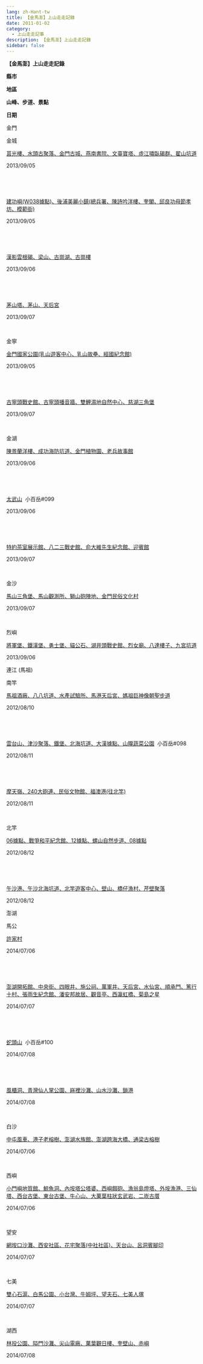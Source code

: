 ```yaml
---
lang: zh-Hant-tw
title: 【金馬澎】上山走走記錄
date: 2011-01-02
category: 
  - 上山走走記事
description: 【金馬澎】上山走走記錄
sidebar: false
---
```


**【金馬澎】上山走走記錄**

**縣市**

**地區**

**山峰、步道、景點**

**日期**

金門

金城

[莒光樓、水頭古聚落、金門古城、燕南書院、文臺寶塔、虛江嘯臥碣群、翟山坑道](http://blog.xuite.net/shiun101/1013399/118095140)

2013/09/05

 

 

[建功嶼(W038據點)、後浦美麗小鎮(總兵署、陳詩吟洋樓、奎閣、邱良功母節孝坊、模範街)](http://blog.xuite.net/shiun101/1013399/118115478)

2013/09/05

 

 

[漢影雲根碣、梁山、古崗湖、古崗樓](http://blog.xuite.net/shiun101/1013399/118121827)

2013/09/06

 

 

[茅山塔、茅山、天后宮](http://blog.xuite.net/shiun101/1013399/118275291)

2013/09/07

 

金寧

[金門國家公園(乳山遊客中心、乳山故壘、經國紀念館)](http://blog.xuite.net/shiun101/1013399/118115478)

2013/09/05

 

 

[古寧頭戰史館、古寧頭播音牆、雙鯉濕地自然中心、慈湖三角堡](http://blog.xuite.net/shiun101/1013399/118305859)

2013/09/07

 

金湖

[陳景蘭洋樓、成功海防坑道、金門植物園、老兵故事館](http://blog.xuite.net/shiun101/1013399/118141360)

2013/09/06

 

 

[太武山](http://blog.xuite.net/shiun101/1013399/118269126)  小百岳#099

2013/09/06

 

 

[特約茶室展示館、八二三戰史館、俞大維先生紀念館、迎賓館](http://blog.xuite.net/shiun101/1013399/118285873)

2013/09/07

 

金沙

[馬山三角堡、馬山觀測所、獅山砲陣地、金門民俗文化村](http://blog.xuite.net/shiun101/1013399/118285873)

2013/09/07

 

烈嶼

[將軍堡、鐵漢堡、勇士堡、貓公石、湖井頭戰史館、烈女廟、八達樓子、九宮坑道](http://blog.xuite.net/shiun101/1013399/118122658)

2013/09/06

連江 (馬祖)

南竿

[馬祖酒廠、八八坑道、水產試驗所、馬港天后宮、媽祖巨神像朝聖步道](http://blog.xuite.net/shiun101/1013399/62698706)

2012/08/10

 

 

[雲台山、津沙聚落、鐵堡、北海坑道、大漢據點、山隴蔬菜公園](http://blog.xuite.net/shiun101/1013399/62720149)  小百岳#098

2012/08/11

 

 

[摩天嶺、240大砲連、民俗文物館、福澳港(往北竿)](http://blog.xuite.net/shiun101/1013399/62737345)

2012/08/11

 

北竿

[06據點、戰爭和平紀念館、12據點、螺山自然步道、08據點](http://blog.xuite.net/shiun101/1013399/62753727)

2012/08/12

 

 

[午沙港、午沙北海坑道、北竿遊客中心、壁山、橋仔漁村、芹壁聚落](http://blog.xuite.net/shiun101/1013399/62772030)

2012/08/12

澎湖

馬公

[許家村](http://blog.xuite.net/shiun101/1013399/228022469)

2014/07/06

 

 

[澎湖開拓館、中央街、四眼井、施公祠、萬軍井、天后宮、水仙宮、順承門、篤行十村、張雨生紀念館、潘安邦故居、觀音亭、西瀛虹橋、菊島之星](http://blog.xuite.net/shiun101/1013399/229329234)

2014/07/07

 

 

[蛇頭山](http://blog.xuite.net/shiun101/1013399/229590171)  小百岳#100

2014/07/08

 

 

[風櫃洞、青灣仙人掌公園、嵵裡沙灘、山水沙灘、鎖港](http://blog.xuite.net/shiun101/1013399/229615099)

2014/07/08

 

白沙

[中屯風車、港子老榕樹、澎湖水族館、澎湖跨海大橋、通梁古榕樹](http://blog.xuite.net/shiun101/1013399/228022469)

2014/07/06

 

西嶼

[小門嶼地質館、鯨魚洞、內垵塔公塔婆、西嶼餌砲、漁翁島燈塔、外垵漁港、三仙塔、西台古堡、東台古堡、牛心山、大菓葉柱狀玄武岩、二崁古厝](http://blog.xuite.net/shiun101/1013399/228022469)

2014/07/06

 

望安

[網垵口沙灘、西安社區、花宅聚落(中社社區)、天台山、呂洞賓腳印](http://blog.xuite.net/shiun101/1013399/228996072)

2014/07/07

 

七美

[雙心石滬、白馬公園、小台灣、牛姆坪、望夫石、七美人塚](http://blog.xuite.net/shiun101/1013399/228996072)

2014/07/07

 

湖西

[林投公園、隘門沙灘、尖山電廠、菓葉觀日樓、奎壁山、赤嶼](http://blog.xuite.net/shiun101/1013399/229615099)

2014/07/08